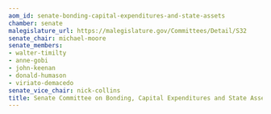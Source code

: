 ```yaml
---
aom_id: senate-bonding-capital-expenditures-and-state-assets
chamber: senate
malegislature_url: https://malegislature.gov/Committees/Detail/S32
senate_chair: michael-moore
senate_members:
- walter-timilty
- anne-gobi
- john-keenan
- donald-humason
- viriato-demacedo
senate_vice_chair: nick-collins
title: Senate Committee on Bonding, Capital Expenditures and State Assets
---
```

